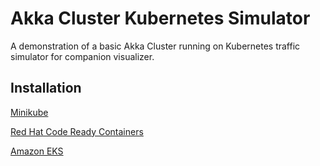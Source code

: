 
# Akka Cluster Kubernetes Simulator

A demonstration of a basic Akka Cluster running on Kubernetes traffic simulator for companion visualizer.

## Installation

[Minikube](https://github.com/mckeeh3/akka-cluster-kubernetes-simulator/blob/main/README-minikube.md)

[Red Hat Code Ready Containers](https://github.com/mckeeh3/akka-cluster-kubernetes-simulator/blob/main/README-minikube.md)

[Amazon EKS](https://github.com/mckeeh3/akka-cluster-kubernetes-simulator/blob/main/README-amazon-eks.md)
